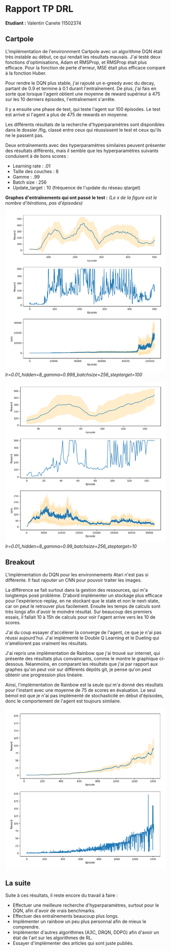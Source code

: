 # Rapport TP DRL

**Etudiant :** Valentin Canete 11502374

## Cartpole

L'implémentation de l'environnment Cartpole avec un algorithme DQN était très instable au début, ce qui rendait les résultats mauvais.
J'ai testé deux fonctions d'optimisations, Adam et RMSProp, et RMSProp était plus efficace.
Pour la fonction de perte d'erreur, MSE était plus efficace comparé à la fonction Huber.

Pour rendre le DQN plus stable, j'ai rajouté un e-greedy avec du decay, partant de 0.9 et termine à 0.1 durant l'entraînement.
De plus, j'ai fais en sorte que lorsque l'agent obtient une moyenne de reward supérieur à 475 sur les 10 derniers épisodes, l'entraînement s'arrête.

Il y a ensuite une phase de test, qui teste l'agent sur 100 épisodes. Le test est arrivé si l'agent a plus de 475 de rewards en moyenne.

Les différents résultats de la recherche d'hyperparamètres sont disponibles dans le dossier /fig, classé entre ceux qui réussissent le test et ceux qu'ils ne le passent pas.

Deux entraînements avec des hyperparamètres similaires peuvent présenter des résultats différents, mais il semble que les hyperparamètres suivants conduisent à de bons scores : 
- Learning rate : .01
- Taille des couches : 8
- Gamme : .99
- Batch size : 256
- Update_target : 10 (fréquence de l'update du réseau qtarget)

**Graphes d'entraînements qui ont passé le test :**
*(Le x de la figure est le nombre d'itérations, pas d'épisodes)*

![Cartpole graph](./playground/cartpole/fig/solved/t_lr=0.01_hidden=8_gamma=0.999_batchsize=256_steptarget=100.png)
*lr=0.01_hidden=8_gamma=0.999_batchsize=256_steptarget=100*

![Cartpole graph](./playground/cartpole/fig/solved/t_lr=0.01_hidden=8_gamma=0.99_batchsize=256_steptarget=10.png)
*lr=0.01_hidden=8_gamma=0.99_batchsize=256_steptarget=10*

## Breakout

L'implémentation du DQN pour les environnements Atari n'est pas si différente. Il faut rajouter un CNN pour pouvoir traiter les images.

La différence se fait surtout dans la gestion des ressources, qui m'a longtemps posé problème. D'abord implémenter un stockage plus efficace pour l'expérience-replay, en ne stockant que le state et non le next-state, car on peut le retrouver plus facilement.
Ensuite les temps de calculs sont très longs afin d'avoir le moindre résultat. Sur beaucoup des premiers essais, il fallait 10 à 15h de calculs pour voir l'agent arrive vers les 10 de scores.

J'ai du coup essayer d'accélerer la converge de l'agent, ce que je n'ai pas réussi aujourd'hui.
J'ai implémenté le Double Q Learning et le Dueling qui n'améliorent pas vraiment les résultats.

J'ai repris une implémentation de Rainbow que j'ai trouvé sur internet, qui présente des résultats plus convaincants, comme le montre le graphique ci-dessous. Néanmoins, en comparant les résultats que j'ai par rapport aux graphes qu'on peut voir sur différents dépôts git, je pense qu'on peut obtenir une progression plus linéaire.

Ainsi, l'implémentation de Rainbow est la seule qui m'a donné des résultats pour l'instant avec une moyenne de 75 de scores en évaluation. Le seul bémol est que je n'ai pas implémenté de stochasticité en début d'épisodes, donc le comportement de l'agent est toujours similaire.

![Rainbow graph](./playground/atari/fig/rainbow_adam_1.png)
## La suite

Suite à ces résultats, il reste encore du travail à faire :

- Effectuer une meilleure recherche d'hyperparamètres, surtout pour le DQN, afin d'avoir de vrais benchmarks.
- Effectuer des entraînements beaucoup plus longs.
- Implémenter un rainbow un peu plus personnal afin de mieux le comprendre.
- Implémenter d'autres algorithmes (A3C, DRQN, DDPG) afin d'avoir un état de l'art sur les algorithmes de RL.
- Essayer d'implémenter des articles qui sont juste publiés.
